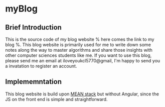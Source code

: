 # myBlog

## Brief Introduction
This is the source code of my blog website % here comes the link to my blog %. This blog website is primarily used for me to write down some notes along the way to master algorithms and share those insights with other computer sciences students like me. If you want to use this blog, please send me an email at iloveyoukcl5770@gmail, I'm happy to send you a invatation to register an account.

## Implememntation
This blog website is build upon [MEAN stack](https://en.wikipedia.org/wiki/MEAN_(software_bundle)) but without Angular, since the JS on the front end is simple and straightforward.